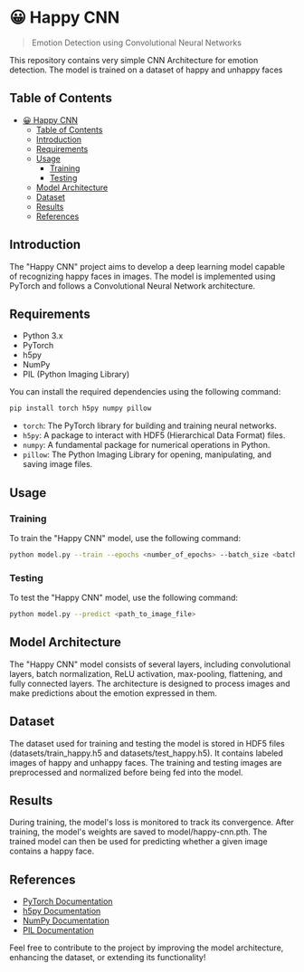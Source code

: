 # 😀 Happy CNN

> Emotion Detection using Convolutional Neural Networks

This repository contains very simple CNN Architecture for emotion detection. The model is trained on a dataset of happy and unhappy faces

## Table of Contents

- [😀 Happy CNN](#-happy-cnn)
  - [Table of Contents](#table-of-contents)
  - [Introduction](#introduction)
  - [Requirements](#requirements)
  - [Usage](#usage)
    - [Training](#training)
    - [Testing](#testing)
  - [Model Architecture](#model-architecture)
  - [Dataset](#dataset)
  - [Results](#results)
  - [References](#references)

## Introduction

The "Happy CNN" project aims to develop a deep learning model capable of recognizing happy faces in images. The model is implemented using PyTorch and follows a Convolutional Neural Network architecture.

## Requirements

- Python 3.x
- PyTorch
- h5py
- NumPy
- PIL (Python Imaging Library)

You can install the required dependencies using the following command:

```bash
pip install torch h5py numpy pillow
```

- `torch`: The PyTorch library for building and training neural networks.
- `h5py`: A package to interact with HDF5 (Hierarchical Data Format) files.
- `numpy`: A fundamental package for numerical operations in Python.
- `pillow`: The Python Imaging Library for opening, manipulating, and saving image files.

## Usage

### Training

To train the "Happy CNN" model, use the following command:

```bash
python model.py --train --epochs <number_of_epochs> --batch_size <batch_size>
```

### Testing

To test the "Happy CNN" model, use the following command:

```bash
python model.py --predict <path_to_image_file>
```

## Model Architecture

The "Happy CNN" model consists of several layers, including convolutional layers, batch normalization, ReLU activation, max-pooling, flattening, and fully connected layers. The architecture is designed to process images and make predictions about the emotion expressed in them.

## Dataset

The dataset used for training and testing the model is stored in HDF5 files (datasets/train_happy.h5 and datasets/test_happy.h5). It contains labeled images of happy and unhappy faces. The training and testing images are preprocessed and normalized before being fed into the model.

## Results

During training, the model's loss is monitored to track its convergence. After training, the model's weights are saved to model/happy-cnn.pth. The trained model can then be used for predicting whether a given image contains a happy face.

## References

- [PyTorch Documentation](https://pytorch.org/docs/stable/index.html)
- [h5py Documentation](https://docs.h5py.org/en/stable/index.html)
- [NumPy Documentation](https://numpy.org/doc/stable/)
- [PIL Documentation](https://pillow.readthedocs.io/en/stable/index.html)

Feel free to contribute to the project by improving the model architecture, enhancing the dataset, or extending its functionality!
